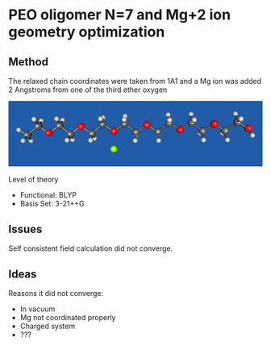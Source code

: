 # PEO oligomer N=7 and Mg+2 ion geometry optimization

## Method
The relaxed chain coordinates were taken from 1A1 and a Mg ion was added 2 Angstroms from one of the third ether oxygen

![1A2 image](https://github.com/wood-b/CompBook/blob/master/screenshots/071315_10.10.28.png?raw=true)

Level of theory
* Functional: BLYP 
* Basis Set: 3-21++G

## Issues
Self consistent field calculation did not converge.

## Ideas
Reasons it did not converge:
* In vacuum
* Mg not coordinated properly
* Charged system
* ???
